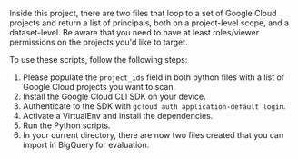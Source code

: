 Inside this project, there are two files that loop to a set of Google Cloud projects and return a list of principals, both on a project-level scope, and a dataset-level.
Be aware that you need to have at least roles/viewer permissions on the projects you'd like to target.


To use these scripts, follow the following steps:
1. Please populate the `project_ids` field in both python files with a list of Google Cloud projects you want to scan.
2. Install the Google Cloud CLI SDK on your device.
3. Authenticate to the SDK with `gcloud auth application-default login`.
4. Activate a VirtualEnv and install the dependencies. 
5. Run the Python scripts.
6. In your current directory, there are now two files created that you can import in BigQuery for evaluation.

